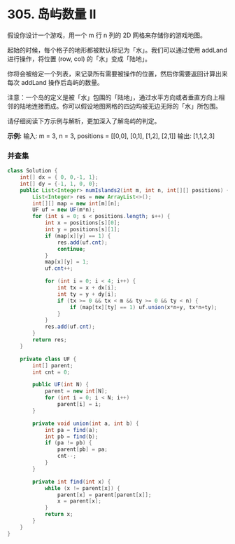 # 305. 岛屿数量 II
假设你设计一个游戏，用一个 m 行 n 列的 2D 网格来存储你的游戏地图。

起始的时候，每个格子的地形都被默认标记为「水」。我们可以通过使用 addLand 进行操作，将位置 (row, col) 的「水」变成「陆地」。

你将会被给定一个列表，来记录所有需要被操作的位置，然后你需要返回计算出来 每次 addLand 操作后岛屿的数量。

注意：一个岛的定义是被「水」包围的「陆地」，通过水平方向或者垂直方向上相邻的陆地连接而成。你可以假设地图网格的四边均被无边无际的「水」所包围。

请仔细阅读下方示例与解析，更加深入了解岛屿的判定。

**示例:**
输入: m = 3, n = 3, positions = [[0,0], [0,1], [1,2], [2,1]]
输出: [1,1,2,3]

### 并查集
```java
class Solution {
    int[] dx = { 0, 0,-1, 1};
    int[] dy = {-1, 1, 0, 0};
    public List<Integer> numIslands2(int m, int n, int[][] positions) {
        List<Integer> res = new ArrayList<>();
        int[][] map = new int[m][n];
        UF uf = new UF(m*n);
        for (int s = 0; s < positions.length; s++) {
            int x = positions[s][0];
            int y = positions[s][1];
            if (map[x][y] == 1) {
                res.add(uf.cnt);
                continue;
            }
            map[x][y] = 1;
            uf.cnt++;

            for (int i = 0; i < 4; i++) {
                int tx = x + dx[i];
                int ty = y + dy[i];
                if (tx >= 0 && tx < m && ty >= 0 && ty < n) {
                    if (map[tx][ty] == 1) uf.union(x*n+y, tx*n+ty);
                }
            }
            res.add(uf.cnt);
        }
        return res;
    }

    private class UF {
        int[] parent;
        int cnt = 0;

        public UF(int N) {
            parent = new int[N];
            for (int i = 0; i < N; i++)
                parent[i] = i;
        }

        private void union(int a, int b) {
            int pa = find(a);
            int pb = find(b);
            if (pa != pb) {
                parent[pb] = pa;
                cnt--;
            }
        }

        private int find(int x) {
            while (x != parent[x]) {
                parent[x] = parent[parent[x]];
                x = parent[x];
            }
            return x;
        }
    }
}
```